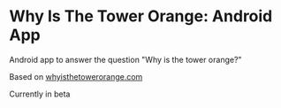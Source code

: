 Why Is The Tower Orange: Android App
====================================

Android app to answer the question "Why is the tower orange?"

Based on [whyisthetowerorange.com](http://whyisthetowerorange.com)

Currently in beta
